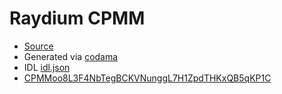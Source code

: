 # Raydium CPMM

* [Source](https://explorer.solana.com/address/CPMMoo8L3F4NbTegBCKVNunggL7H1ZpdTHKxQB5qKP1C/idl)
* Generated via [codama](https://github.com/codama-idl/codama)
* IDL [idl.json](./idl/idl.json)
* [CPMMoo8L3F4NbTegBCKVNunggL7H1ZpdTHKxQB5qKP1C](https://explorer.solana.com/address/CPMMoo8L3F4NbTegBCKVNunggL7H1ZpdTHKxQB5qKP1C) 